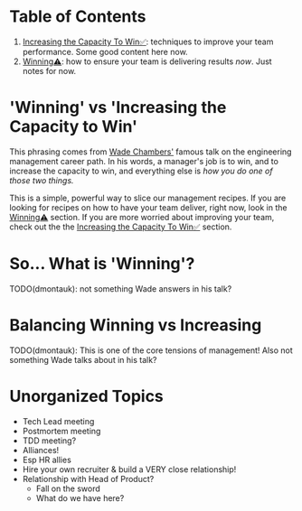 # Table of Contents
1. [Increasing the Capacity To Win✅](increasing_the_capacity_to_win/): techniques to improve your team performance. Some good content here now.
1. [Winning⚠️](winning/): how to ensure your team is delivering results _now_. Just notes for now. 

# 'Winning' vs 'Increasing the Capacity to Win'
This phrasing comes from [Wade Chambers'](https://youtu.be/nELJ8pDpjYw?si=e2h9d58cpNkiLFnk&t=1571) famous talk on the engineering management career path. In his words, a manager's job is to win, and to increase the capacity to win, and everything else is _how you do one of those two things._

This is a simple, powerful way to slice our management recipes. If you are looking for recipes on how to have your team deliver, right now, look in the [Winning⚠️](winning/) section. If you are more worried about improving your team, check out the the [Increasing the Capacity To Win✅](increasing_the_capacity_to_win/) section. 

# So... What is 'Winning'?
TODO(dmontauk): not something Wade answers in his talk? 

# Balancing Winning vs Increasing
TODO(dmontauk): This is one of the core tensions of management! Also not something Wade talks about in his talk?

# Unorganized Topics
* Tech Lead meeting
* Postmortem meeting
* TDD meeting?
* Alliances!
* Esp HR allies
* Hire your own recruiter & build a VERY close relationship!
* Relationship with Head of Product?
    * Fall on the sword
    * What do we have here?
